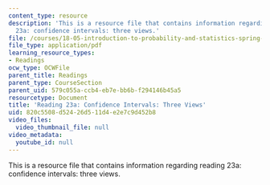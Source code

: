 ```yaml
---
content_type: resource
description: 'This is a resource file that contains information regarding reading
  23a: confidence intervals: three views.'
file: /courses/18-05-introduction-to-probability-and-statistics-spring-2014/820c5508d52426d511d4e2e7c9d452b8_MIT18_05S14_Reading23a.pdf
file_type: application/pdf
learning_resource_types:
- Readings
ocw_type: OCWFile
parent_title: Readings
parent_type: CourseSection
parent_uid: 579c055a-ccb4-eb7e-bb6b-f294146b45a5
resourcetype: Document
title: 'Reading 23a: Confidence Intervals: Three Views'
uid: 820c5508-d524-26d5-11d4-e2e7c9d452b8
video_files:
  video_thumbnail_file: null
video_metadata:
  youtube_id: null
---
```

This is a resource file that contains information regarding reading 23a: confidence intervals: three views.

